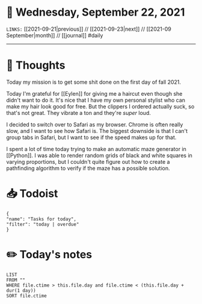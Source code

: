 # 📅 Wednesday, September 22, 2021
`LINKS:` [[2021-09-21|previous]] // [[2021-09-23|next]] // [[2021-09 September|month]] // [[journal]] 
#daily

---
# 💭 Thoughts
Today my mission is to get some shit done on the first day of fall 2021. 

Today I'm grateful for [[Eylen]] for giving me a haircut even though she didn't want to do it. It's nice that I have my own personal stylist who can make my hair look good for free. But the clippers I ordered actually suck, so that's not great. They vibrate a ton and they're *super* loud. 

I decided to switch over to Safari as my browser. Chrome is often really slow, and I want to see how Safari is. The biggest downside is that I can't group tabs in Safari, but I want to see if the speed makes up for that. 

I spent a lot of time today trying to make an automatic maze generator in [[Python]]. I was able to render random grids of black and white squares in varying proportions, but I couldn't quite figure out how to create a pathfinding algorithm to verify if the maze has a possible solution. 

# 📥 Todoist
```todoist
{
"name": "Tasks for today",
"filter": "today | overdue"
}
```

# ✏️ Today's notes
```dataview
LIST 
FROM ""
WHERE file.ctime > this.file.day and file.ctime < (this.file.day + dur(1 day))
SORT file.ctime
```
